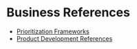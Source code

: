 # Business References

- [Prioritization Frameworks](prioritization-frameworks.md)
- [Product Development References](product-development.md)